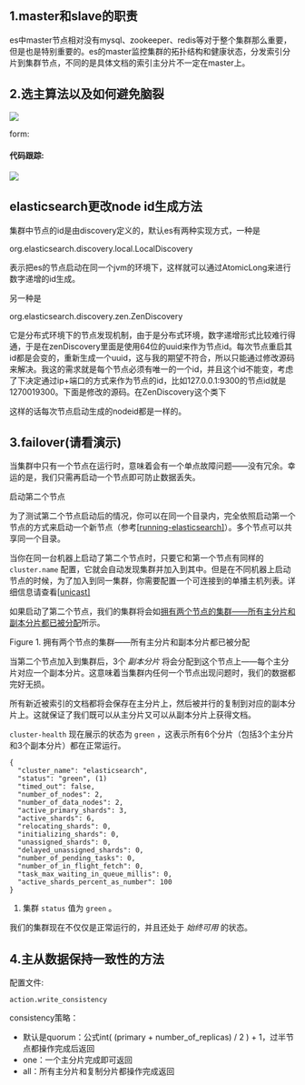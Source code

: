 

## 1.master和slave的职责

es中master节点相对没有mysql、zookeeper、redis等对于整个集群那么重要，但是也是特别重要的。es的master监控集群的拓扑结构和健康状态，分发索引分片到集群节点，不同的是具体文档的索引主分片不一定在master上。

 

## 2.选主算法以及如何避免脑裂

![](https://ws4.sinaimg.cn/large/006tKfTcgy1fq9t1ao6rmj31kw20m0yx.jpg)

form:

#### 代码跟踪:

![](https://ws1.sinaimg.cn/large/006tKfTcgy1fqfet8uuqmj31kw1ceq7v.jpg)



## elasticsearch更改node id生成方法

集群中节点的id是由discovery定义的，默认es有两种实现方式，一种是

org.elasticsearch.discovery.local.LocalDiscovery

表示把es的节点启动在同一个jvm的环境下，这样就可以通过AtomicLong来进行数字递增的id生成。

另一种是

org.elasticsearch.discovery.zen.ZenDiscovery

它是分布式环境下的节点发现机制，由于是分布式环境，数字递增形式比较难行得通，于是在zenDiscovery里面是使用64位的uuid来作为节点id。每次节点重启其id都是会变的，重新生成一个uuid，这与我的期望不符合，所以只能通过修改源码来解决。我这的需求就是每个节点必须有唯一的一个id，并且这个id不能变，考虑了下决定通过ip+端口的方式来作为节点的id，比如127.0.0.1:9300的节点id就是1270019300。下面是修改的源码。在ZenDiscovery这个类下

这样的话每次节点启动生成的nodeid都是一样的。



## 3.failover(请看演示)

当集群中只有一个节点在运行时，意味着会有一个单点故障问题——没有冗余。幸运的是，我们只需再启动一个节点即可防止数据丢失。

启动第二个节点

为了测试第二个节点启动后的情况，你可以在同一个目录内，完全依照启动第一个节点的方式来启动一个新节点（参考[[running-elasticsearch\]](https://github.com/elasticsearch-cn/elasticsearch-definitive-guide/blob/cn/020_Distributed_Cluster/20_Add_failover.asciidoc#running-elasticsearch)）。多个节点可以共享同一个目录。

当你在同一台机器上启动了第二个节点时，只要它和第一个节点有同样的 `cluster.name` 配置，它就会自动发现集群并加入到其中。但是在不同机器上启动节点的时候，为了加入到同一集群，你需要配置一个可连接到的单播主机列表。详细信息请查看[[unicast\]](https://github.com/elasticsearch-cn/elasticsearch-definitive-guide/blob/cn/020_Distributed_Cluster/20_Add_failover.asciidoc#unicast)

如果启动了第二个节点，我们的集群将会如[拥有两个节点的集群——所有主分片和副本分片都已被分配](https://github.com/elasticsearch-cn/elasticsearch-definitive-guide/blob/cn/020_Distributed_Cluster/20_Add_failover.asciidoc#cluster-two-nodes)所示。

Figure 1. 拥有两个节点的集群——所有主分片和副本分片都已被分配

当第二个节点加入到集群后，3个 *副本分片* 将会分配到这个节点上——每个主分片对应一个副本分片。这意味着当集群内任何一个节点出现问题时，我们的数据都完好无损。

所有新近被索引的文档都将会保存在主分片上，然后被并行的复制到对应的副本分片上。这就保证了我们既可以从主分片又可以从副本分片上获得文档。

`cluster-health` 现在展示的状态为 `green` ，这表示所有6个分片（包括3个主分片和3个副本分片）都在正常运行。

```
{
  "cluster_name": "elasticsearch",
  "status": "green", (1)
  "timed_out": false,
  "number_of_nodes": 2,
  "number_of_data_nodes": 2,
  "active_primary_shards": 3,
  "active_shards": 6,
  "relocating_shards": 0,
  "initializing_shards": 0,
  "unassigned_shards": 0,
  "delayed_unassigned_shards": 0,
  "number_of_pending_tasks": 0,
  "number_of_in_flight_fetch": 0,
  "task_max_waiting_in_queue_millis": 0,
  "active_shards_percent_as_number": 100
}
```

1. 集群 `status` 值为 `green` 。

我们的集群现在不仅仅是正常运行的，并且还处于 *始终可用* 的状态。

## 4.主从数据保持一致性的方法

配置文件:

```
action.write_consistency
```

consistency策略：

- 默认是quorum：公式int( (primary + number_of_replicas) / 2 ) + 1，过半节点都操作完成后返回
- one：一个主分片完成即可返回
- all：所有主分片和复制分片都操作完成返回